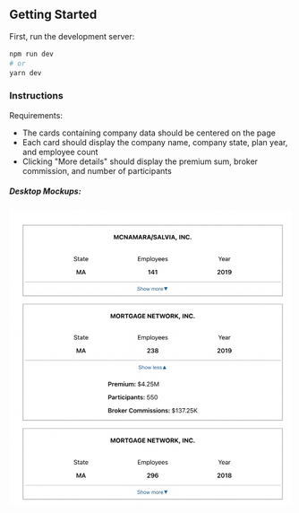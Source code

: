 ## Getting Started

First, run the development server:

```bash
npm run dev
# or
yarn dev
```

### Instructions

Requirements:

- The cards containing company data should be centered on the page
- Each card should display the company name, company state, plan year, and employee count
- Clicking "More details" should display the premium sum, broker commission, and number of participants

##### Desktop Mockups:
![Ux](./public/mockup.png)
